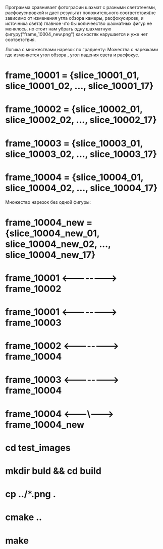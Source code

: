 Программа сравнивает фотографии шахмат с разными светотенями, расфокусировкой и дает результат положительного соответствия(не зависимо от изменения угла обзора камеры, расфокусировк, и источника света)
главное что бы количеество шахматных фигур не менялось,
но стоит нам убрать одну шахматную фигуру("frame_10004_new.png") как костяк нарушается и уже нет соответствия.

Логика с множествами нарезок по градиенту:
Можества с нарезками где изменяется угол обзора , угол падения света и расфокус.
# frame_10001 = {slice_10001_01, slice_10001_02, ..., slice_10001_17}
# frame_10002 = {slice_10002_01, slice_10002_02, ..., slice_10002_17}
# frame_10003 = {slice_10003_01, slice_10003_02, ..., slice_10003_17}
# frame_10004 = {slice_10004_01, slice_10004_02, ..., slice_10004_17}

Множество нарезок без одной фигуры:
# frame_10004_new = {slice_10004_new_01, slice_10004_new_02, ..., slice_10004_new_17}

# frame_10001 <--------> frame_10002
# frame_10001 <--------> frame_10003
# frame_10002 <--------> frame_10004
# frame_10003 <--------> frame_10004
# frame_10004 <---\\---> frame_10004_new
#
# cd test_images
# mkdir buld && cd build
# cp ../*.png .
# cmake ..
# make
